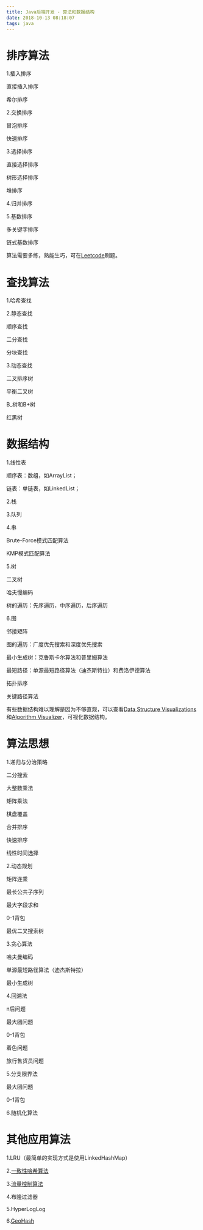 ```yaml
---
title: Java后端开发 - 算法和数据结构
date: 2018-10-13 08:18:07
tags: java
---
```


# 排序算法

1.插入排序

直接插入排序

希尔排序

2.交换排序

冒泡排序

快速排序

3.选择排序

直接选择排序

树形选择排序

堆排序

4.归并排序

5.基数排序

多关键字排序

链式基数排序

算法需要多练，熟能生巧，可在[Leetcode](https://leetcode.com/)刷题。

# 查找算法

1.哈希查找

2.静态查找

顺序查找

二分查找

分块查找

3.动态查找

二叉排序树

平衡二叉树

B_树和B+树

红黑树

# 数据结构

1.线性表

顺序表：数组，如ArrayList；

链表：单链表，如LinkedList；

2.栈

3.队列

4.串

Brute-Force模式匹配算法

KMP模式匹配算法

5.树

二叉树

哈夫慢编码

树的遍历：先序遍历，中序遍历，后序遍历

6.图

邻接矩阵

图的遍历：广度优先搜索和深度优先搜索

最小生成树：克鲁斯卡尔算法和普里姆算法

最短路径：单源最短路径算法（迪杰斯特拉）和费洛伊德算法

拓扑排序

关键路径算法

有些数据结构难以理解是因为不够直观，可以查看[Data Structure Visualizations](https://www.cs.usfca.edu/~galles/visualization/Algorithms.html)和[Algorithm Visualizer](https://github.com/algorithm-visualizer/algorithm-visualizer)，可视化数据结构。

# 算法思想

1.递归与分治策略

二分搜索

大整数乘法

矩阵乘法

棋盘覆盖

合并排序

快速排序

线性时间选择

2.动态规划

矩阵连乘

最长公共子序列

最大字段求和

0-1背包

最优二叉搜索树

3.贪心算法

哈夫曼编码

单源最短路径算法（迪杰斯特拉）

最小生成树

4.回溯法

n后问题

最大团问题

0-1背包

着色问题

旅行售货员问题

5.分支限界法

最大团问题

0-1背包

6.随机化算法

# 其他应用算法

1.LRU（最简单的实现方式是使用LinkedHashMap）

2.[一致性哈希算法](https://blog.csdn.net/xiaojimanman/article/details/50358506)

3.[流量控制算法](https://www.jianshu.com/p/36bca4ed6d17)

4.布隆过滤器

5.HyperLogLog

6.[GeoHash](https://github.com/GongDexing/Geohash)